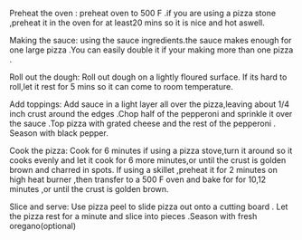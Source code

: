 Preheat the oven :
preheat oven to 500 F .if you are using a pizza stone ,preheat it in the oven for at least20 mins so it is nice and hot aswell.

Making the sauce:
using the sauce ingredients.the sauce makes enough for one large pizza .You can easily double it if your making more than one pizza .

Roll out the dough:
Roll out dough on a lightly floured surface. If its hard to roll,let it rest for 5 mins so it can come to room temperature.

Add toppings: 
Add sauce in a light layer all over the pizza,leaving about 1/4 inch crust around the edges .Chop half of the pepperoni and sprinkle it over the sauce .Top pizza with grated cheese and the rest of the pepperoni . Season with black pepper.

Cook the pizza:
Cook for 6 minutes if using a pizza stove,turn it around so it cooks evenly and let it cook for 6 more minutes,or until the crust is golden brown and charred in spots.
If using a skillet ,preheat it for 2 minutes on high heat burner ,then transfer to a 500 F oven and bake for for 10,12 minutes ,or until the crust is golden brown.

Slice and serve:
Use pizza peel to slide pizza out onto a cutting board . Let the pizza rest for a minute and slice into pieces .Season with fresh oregano(optional)